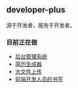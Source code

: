 ## developer-plus

源于开发者，服务于开发者。

### 目前正在做

- [后台管理系统](https://github.com/developer-plus/vue-hbs-admin)
- [简历生成器](https://github.com/developer-plus/resume)
- [大文件上传](https://github.com/developer-plus/file-upload)
- [前端开发人员的书签](https://github.com/developer-plus/bookmarks)
